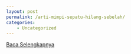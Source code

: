 ```yaml
---
layout: post
permalink: /arti-mimpi-sepatu-hilang-sebelah/
categories:
    - Uncategorized
---
```


[Baca Selengkapnya](/09)